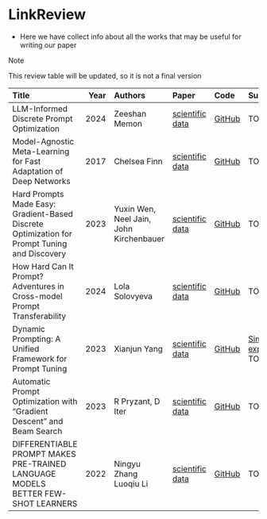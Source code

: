 # LinkReview

- Here we have collect info about all the works that may be useful for writing our paper

> [!NOTE]
> This review table will be updated, so it is not a final version

| Title | Year | Authors | Paper | Code | Summary |
| :--- | ---: | :--- | :--- | :--- | :--- |
| LLM-Informed Discrete Prompt Optimization | 2024 | Zeeshan Memon | [scientific data](https://openreview.net/pdf?id=d0jQuZe6k0) | [GitHub](https://www.youtube.com/watch?v=MuRa3tlyzq8) | TODO |
| Model-Agnostic Meta-Learning for Fast Adaptation of Deep Networks | 2017 | Chelsea Finn | [scientific data](https://proceedings.mlr.press/v70/finn17a/finn17a.pdf) | [GitHub]() | TODO |
| Hard Prompts Made Easy: Gradient-Based Discrete Optimization for Prompt Tuning and Discovery | 2023 | Yuxin Wen, Neel Jain, John Kirchenbauer | [scientific data](https://proceedings.neurips.cc/paper_files/paper/2023/file/a00548031e4647b13042c97c922fadf1-Paper-Conference.pdf) | [GitHub]() | TODO |
| How Hard Can It Prompt? Adventures in Cross-model Prompt Transferability | 2024 | Lola Solovyeva | [scientific data](https://essay.utwente.nl/103206/1/Solovyeva_MA_EEMCS.pdf) | [GitHub]() | TODO |
| Dynamic Prompting: A Unified Framework for Prompt Tuning | 2023 | Xianjun Yang | [scientific data](https://arxiv.org/pdf/2303.02909) | [GitHub](https://interactive-maml.github.io/maml.html) | [Simple explaination](https://interactive-maml.github.io/maml.html) TODO |
| Automatic Prompt Optimization with “Gradient Descent” and Beam Search | 2023 | R Pryzant, D Iter | [scientific data](https://aclanthology.org/2023.emnlp-main.494.pdf) | [GitHub]() | TODO |
| DIFFERENTIABLE PROMPT MAKES PRE-TRAINED LANGUAGE MODELS BETTER FEW-SHOT LEARNERS | 2022 | Ningyu Zhang Luoqiu Li | [scientific data](https://arxiv.org/pdf/2108.13161) | [GitHub]() | TODO |
